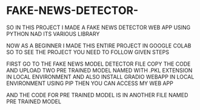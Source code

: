 # FAKE-NEWS-DETECTOR-
SO IN THIS PROJECT I MADE A FAKE NEWS DETECTOR WEB APP USING PYTHON NAD ITS VARIOUS LIBRARY 

NOW AS A BEGINNER I MADE THIS ENTIRE PROJECT IN GOOGLE COLAB SO TO SEE THE PROJECT YOU NEED TO FOLLOW GIVEN STEPS 

FIRST GO TO THE FAKE NEWS MODEL DETECTOR FILE COPY THE CODE AND UPLOAD TWO PRE TRAINED MODEL NAMED WITH .PKL EXTENSION IN LOCAL ENVIRONMENT AND ALSO INSTALL GRADIO WEBAPP IN LOCAL ENVIRONMENT USING PIP THEN YOU CAN ACCESS MY WEB APP

AND THE CODE FOR PRE TRAINED MODEL IS IN ANOTHER FILE NAMED PRE TRAINED MODEL 
